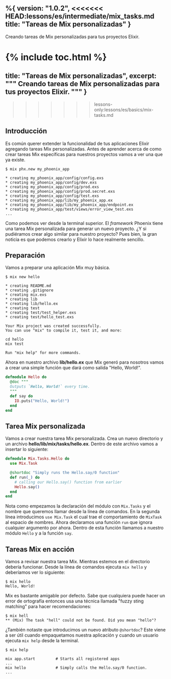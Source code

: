%{
  version: "1.0.2",
<<<<<<< HEAD:lessons/es/intermediate/mix_tasks.md
  title: "Tareas de Mix personalizadas"
}
---

Creando tareas de Mix personalizadas para tus proyectos Elixir.

{% include toc.html %}
=======
  title: "Tareas de Mix personalizadas",
  excerpt: """
  Creando tareas de Mix personalizadas para tus proyectos Elixir.
  """
}
---
>>>>>>> lessons-only:lessons/es/basics/mix-tasks.md

## Introducción

Es común querer extender la funcionalidad de tus aplicaciones Elixir agregando tareas Mix personalizadas. Antes de aprender acerca de como crear tareas Mix específicas para nuestros proyectos vamos a ver una que ya existe.

```shell
$ mix phx.new my_phoenix_app

* creating my_phoenix_app/config/config.exs
* creating my_phoenix_app/config/dev.exs
* creating my_phoenix_app/config/prod.exs
* creating my_phoenix_app/config/prod.secret.exs
* creating my_phoenix_app/config/test.exs
* creating my_phoenix_app/lib/my_phoenix_app.ex
* creating my_phoenix_app/lib/my_phoenix_app/endpoint.ex
* creating my_phoenix_app/test/views/error_view_test.exs
...
```

Como podemos ver desde la terminal superior. El _framework_ Phoenix tiene una tarea Mix personalizada para generar un nuevo proyecto. ¿Y si pudiéramos crear algo similar para nuestro proyecto? Pues bien, la gran noticia es que podemos crearlo y Elixir lo hace realmente sencillo.

## Preparación

Vamos a preparar una aplicación Mix muy básica.

```shell
$ mix new hello

* creating README.md
* creating .gitignore
* creating mix.exs
* creating lib
* creating lib/hello.ex
* creating test
* creating test/test_helper.exs
* creating test/hello_test.exs

Your Mix project was created successfully.
You can use "mix" to compile it, test it, and more:

cd hello
mix test

Run "mix help" for more commands.
```

Ahora en nuestro archivo **lib/hello.ex** que Mix generó para nosotros vamos a crear una simple función que dará como salida "Hello, World!".

```elixir
defmodule Hello do
  @doc """
  Outputs `Hello, World!` every time.
  """
  def say do
    IO.puts("Hello, World!")
  end
end
```

## Tarea Mix personalizada

Vamos a crear nuestra tarea Mix personalizada. Crea un nuevo directorio y un archivo **hello/lib/mix/tasks/hello.ex**. Dentro de este archivo vamos a insertar lo siguiente:

```elixir
defmodule Mix.Tasks.Hello do
  use Mix.Task

  @shortdoc "Simply runs the Hello.say/0 function"
  def run(_) do
    # calling our Hello.say() function from earlier
    Hello.say()
  end
end
```

Nota como empezamos la declaración del módulo con `Mix.Tasks` y el nombre que queremos llamar desde la línea de comandos. En la segunda línea introducimos `use Mix.Task` el cual trae el comportamiento de `MixTask` al espacio de nombres. Ahora declaramos una función `run` que ignora cualquier argumento por ahora. Dentro de esta función llamamos a nuestro módulo `Hello` y a la función `say`.

## Tareas Mix en acción

Vamos a revisar nuestra tarea Mix. Mientras estemos en el directorio debería funcionar. Desde la línea de comandos ejecuta `mix hello` y deberíamos ver lo siguiente:

```shell
$ mix hello
Hello, World!
```

Mix es bastante amigable por defecto. Sabe que cualquiera puede hacer un error de ortografía entonces usa una técnica llamada "fuzzy sting matching" para hacer recomendaciones:

```shell
$ mix hell
** (Mix) The task "hell" could not be found. Did you mean "hello"?
```

¿También notaste que introducimos un nuevo atributo `@shortdoc`? Este viene a ser útil cuando empaquetamos nuestra aplicación y cuando un usuario ejecuta `mix help` desde la terminal.

```shell
$ mix help

mix app.start         # Starts all registered apps
...
mix hello             # Simply calls the Hello.say/0 function.
...
```
